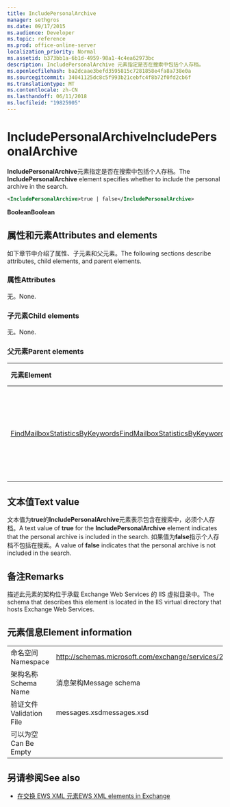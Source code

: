 ```yaml
---
title: IncludePersonalArchive
manager: sethgros
ms.date: 09/17/2015
ms.audience: Developer
ms.topic: reference
ms.prod: office-online-server
localization_priority: Normal
ms.assetid: b373bb1a-6b1d-4959-98a1-4c4ea62973bc
description: IncludePersonalArchive 元素指定是否在搜索中包括个人存档。
ms.openlocfilehash: ba2dcaae3befd3595815c7281858e4fa8a738e0a
ms.sourcegitcommit: 34041125dc8c5f993b21cebfc4f8b72f0fd2cb6f
ms.translationtype: MT
ms.contentlocale: zh-CN
ms.lasthandoff: 06/11/2018
ms.locfileid: "19825905"
---
```

# <a name="includepersonalarchive"></a><span data-ttu-id="8dee4-103">IncludePersonalArchive</span><span class="sxs-lookup"><span data-stu-id="8dee4-103">IncludePersonalArchive</span></span>

<span data-ttu-id="8dee4-104">**IncludePersonalArchive**元素指定是否在搜索中包括个人存档。</span><span class="sxs-lookup"><span data-stu-id="8dee4-104">The **IncludePersonalArchive** element specifies whether to include the personal archive in the search.</span></span> 
  
```XML
<IncludePersonalArchive>true | false</IncludePersonalArchive>
```

 <span data-ttu-id="8dee4-105">**Boolean**</span><span class="sxs-lookup"><span data-stu-id="8dee4-105">**Boolean**</span></span>
## <a name="attributes-and-elements"></a><span data-ttu-id="8dee4-106">属性和元素</span><span class="sxs-lookup"><span data-stu-id="8dee4-106">Attributes and elements</span></span>

<span data-ttu-id="8dee4-107">如下章节中介绍了属性、子元素和父元素。</span><span class="sxs-lookup"><span data-stu-id="8dee4-107">The following sections describe attributes, child elements, and parent elements.</span></span>
  
### <a name="attributes"></a><span data-ttu-id="8dee4-108">属性</span><span class="sxs-lookup"><span data-stu-id="8dee4-108">Attributes</span></span>

<span data-ttu-id="8dee4-109">无。</span><span class="sxs-lookup"><span data-stu-id="8dee4-109">None.</span></span>
  
### <a name="child-elements"></a><span data-ttu-id="8dee4-110">子元素</span><span class="sxs-lookup"><span data-stu-id="8dee4-110">Child elements</span></span>

<span data-ttu-id="8dee4-111">无。</span><span class="sxs-lookup"><span data-stu-id="8dee4-111">None.</span></span>
  
### <a name="parent-elements"></a><span data-ttu-id="8dee4-112">父元素</span><span class="sxs-lookup"><span data-stu-id="8dee4-112">Parent elements</span></span>

|<span data-ttu-id="8dee4-113">**元素**</span><span class="sxs-lookup"><span data-stu-id="8dee4-113">**Element**</span></span>|<span data-ttu-id="8dee4-114">**说明**</span><span class="sxs-lookup"><span data-stu-id="8dee4-114">**Description**</span></span>|
|:-----|:-----|
|[<span data-ttu-id="8dee4-115">FindMailboxStatisticsByKeywords</span><span class="sxs-lookup"><span data-stu-id="8dee4-115">FindMailboxStatisticsByKeywords</span></span>](findmailboxstatisticsbykeywords.md) <br/> |<span data-ttu-id="8dee4-116">指定按关键字搜索的邮箱统计信息的请求。</span><span class="sxs-lookup"><span data-stu-id="8dee4-116">Specifies a request to search for mailbox statistics by keyword.</span></span>  <br/> |
   
## <a name="text-value"></a><span data-ttu-id="8dee4-117">文本值</span><span class="sxs-lookup"><span data-stu-id="8dee4-117">Text value</span></span>

<span data-ttu-id="8dee4-118">文本值为**true**的**IncludePersonalArchive**元素表示包含在搜索中，必须个人存档。</span><span class="sxs-lookup"><span data-stu-id="8dee4-118">A text value of **true** for the **IncludePersonalArchive** element indicates that the personal archive is included in the search.</span></span> <span data-ttu-id="8dee4-119">如果值为**false**指示个人存档不包括在搜索。</span><span class="sxs-lookup"><span data-stu-id="8dee4-119">A value of **false** indicates that the personal archive is not included in the search.</span></span> 
  
## <a name="remarks"></a><span data-ttu-id="8dee4-120">备注</span><span class="sxs-lookup"><span data-stu-id="8dee4-120">Remarks</span></span>

<span data-ttu-id="8dee4-121">描述此元素的架构位于承载 Exchange Web Services 的 IIS 虚拟目录中。</span><span class="sxs-lookup"><span data-stu-id="8dee4-121">The schema that describes this element is located in the IIS virtual directory that hosts Exchange Web Services.</span></span>
  
## <a name="element-information"></a><span data-ttu-id="8dee4-122">元素信息</span><span class="sxs-lookup"><span data-stu-id="8dee4-122">Element information</span></span>

|||
|:-----|:-----|
|<span data-ttu-id="8dee4-123">命名空间</span><span class="sxs-lookup"><span data-stu-id="8dee4-123">Namespace</span></span>  <br/> |http://schemas.microsoft.com/exchange/services/2006/messages  <br/> |
|<span data-ttu-id="8dee4-124">架构名称</span><span class="sxs-lookup"><span data-stu-id="8dee4-124">Schema Name</span></span>  <br/> |<span data-ttu-id="8dee4-125">消息架构</span><span class="sxs-lookup"><span data-stu-id="8dee4-125">Message schema</span></span>  <br/> |
|<span data-ttu-id="8dee4-126">验证文件</span><span class="sxs-lookup"><span data-stu-id="8dee4-126">Validation File</span></span>  <br/> |<span data-ttu-id="8dee4-127">messages.xsd</span><span class="sxs-lookup"><span data-stu-id="8dee4-127">messages.xsd</span></span>  <br/> |
|<span data-ttu-id="8dee4-128">可以为空</span><span class="sxs-lookup"><span data-stu-id="8dee4-128">Can Be Empty</span></span>  <br/> ||
   
## <a name="see-also"></a><span data-ttu-id="8dee4-129">另请参阅</span><span class="sxs-lookup"><span data-stu-id="8dee4-129">See also</span></span>



- [<span data-ttu-id="8dee4-130">在交换 EWS XML 元素</span><span class="sxs-lookup"><span data-stu-id="8dee4-130">EWS XML elements in Exchange</span></span>](ews-xml-elements-in-exchange.md)

